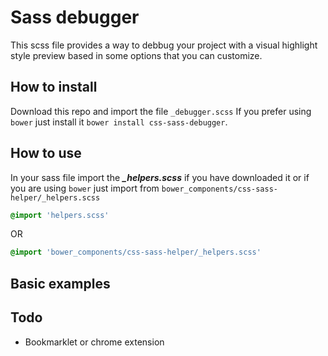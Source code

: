 # Sass debugger

This scss file provides a way to debbug your project with a visual highlight style preview based in some options that you can customize.

## How to install
Download this repo and import the file `_debugger.scss` 
If you prefer using `bower` just install it `bower install css-sass-debugger`.

## How to use
In your sass file import the ***_helpers.scss*** if you have downloaded it or if you are using `bower` just import from `bower_components/css-sass-helper/_helpers.scss`

```scss
@import 'helpers.scss'
```
OR
```scss
@import 'bower_components/css-sass-helper/_helpers.scss'
```
## Basic examples

## Todo
- Bookmarklet or chrome extension


